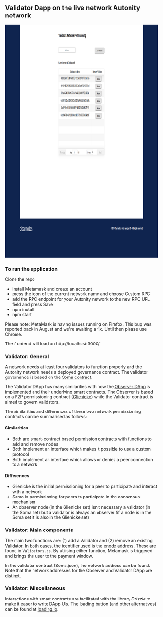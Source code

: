 ## Validator Dapp on the live network Autonity network

<img src="src/assets/validator.png" alt="drawing" width="1024" height="768">

### To run the application

Clone the repo

- install [Metamask](https://metamask.io/) and create an account
- press the icon of the current network name and choose Custom RPC
- add the RPC endpoint for your Autonity network to the new RPC URL field and press Save
- npm install
- npm start

Please note: MetaMask is having issues running on Firefox. This bug was reported back in August and we're awaiting a fix. Until then please use Chrome.

The frontend will load on http://localhost:3000/

### Validator: General

A network needs at least four validators to function properly and the Autonity network needs a deployed governance contract. The validator governance is based on the [Soma contract](https://docs.autonity.io/network-perm/soma.html).

The Validator DApp has many similarities with how the [Observer DApp](https://github.com/clearmatics/observer-dapp/tree/master) is implemented and their underlying smart contracts. The Observer is based on a P2P permissioning contract ([Glienicke](https://docs.autonity.io/network-perm/glienicke.html)) while the Validator contract is aimed to govern validators.

The similarities and differences of these two network permissioning contracts can be summarised as follows:
#### Similarities
* Both are smart-contract based permission contracts with functions to add and remove nodes
* Both implement an interface which makes it possible to use a custom protocol
* Both implement an interface which allows or denies a peer connection to a network
#### Differences
* Glienicke is the initial permissioning for a peer to participate and interact with a network
* Soma is permissioning for peers to participate in the consensus mechanism
* An observer node (in the Glienicke set) isn't necessary a validator (in the Soma set) but a validator is always an observer (if a node is in the Soma set it is also in the Glienicke set)

### Validator: Main components

The main two functions are: (1) add a Validator and (2) remove an existing Validator. In both cases, the identifier used is the enode address. These are found in `Validators.js`. By utilising either function, Metamask is triggered and brings the user to the payment window.

In the validator contract (Soma.json), the network address can be found. Note that the network addresses for the Observer and Validator DApp are distinct.


### Validator: Miscellaneous

Interactions with smart contracts are facilitated with the library _Drizzle_ to make it easer to write DApp UIs. The loading button (and other alternatives) can be found at [loading.io](https://loading.io).
